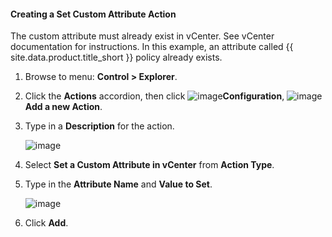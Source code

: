 #### Creating a Set Custom Attribute Action

The custom attribute must already exist in vCenter. See vCenter documentation for instructions. In this example, an attribute called {{ site.data.product.title_short }} policy already exists.

1. Browse to menu: **Control > Explorer**.

2. Click the **Actions** accordion, then click ![image](../images/1847.png)**Configuration**, ![image](../images/1862.png)**Add a new Action**.

3. Type in a **Description** for the action.

    ![image](../images/1926.png)

4. Select **Set a Custom Attribute in vCenter** from **Action Type**.

5. Type in the **Attribute Name** and **Value to Set**.

    ![image](../images/1925.png)

6. Click **Add**.
